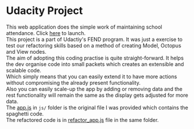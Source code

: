 # Udacity Project
This web application does the simple work of maintaining school attendance. Click [here](https://suneet-m.github.io/School-Attendance/) to launch.\
This project is a part of Udactiy's FEND program. It was just a exercise to test our refactoring skills based on a method of creating Model, Octopus and View nodes.\
The aim of adopting this coding practise is quite straight-forward. It helps the dev organise code into small packets which creates an extensible and scalable code.\
Which simply means that you can easily extend it to have more actions without compromising the already present functionality.\
Also you can easily scale-up the app by adding or removing data and the rest functionality will remain the same as the display gets adjusted for more data.\
The [app.js](js/app.js) in `js/` folder is the original file I was provided which contains the spaghetti code.\
The refactored code is in [refactor_app.js](js/refactor_app.js) file in the same folder.